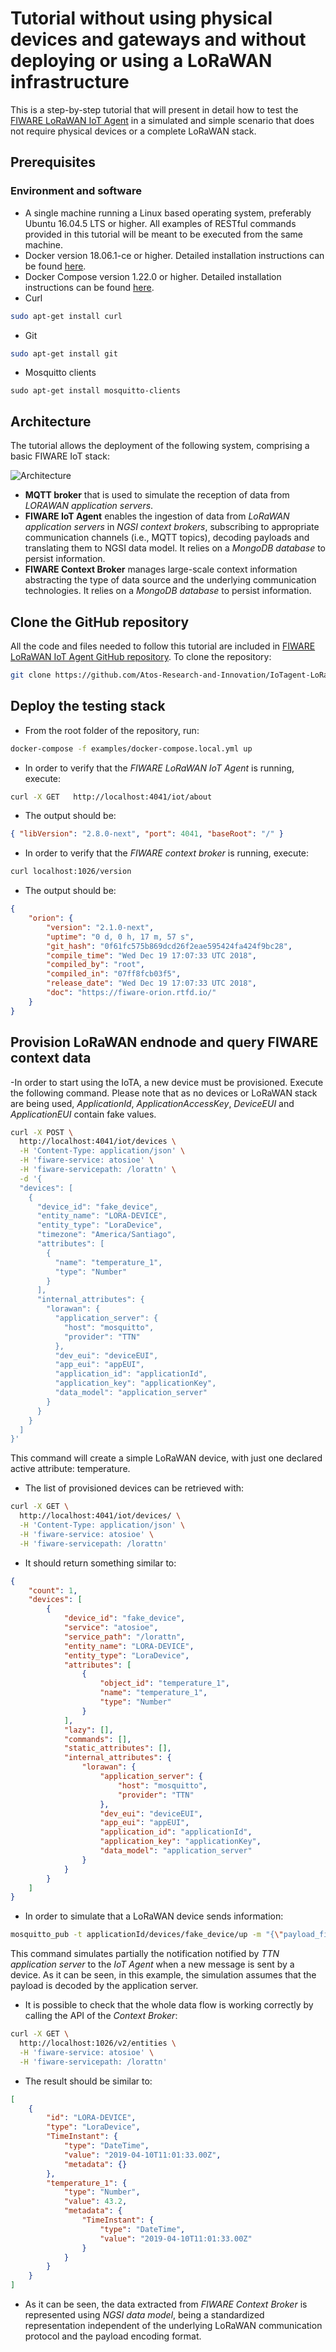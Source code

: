 # Tutorial without using physical devices and gateways and without deploying or using a LoRaWAN infrastructure

This is a step-by-step tutorial that will present in detail how to test the
[FIWARE LoRaWAN IoT Agent](https://github.com/Atos-Research-and-Innovation/IoTagent-LoRaWAN) in a simulated and simple
scenario that does not require physical devices or a complete LoRaWAN stack.

## Prerequisites

### Environment and software

-   A single machine running a Linux based operating system, preferably Ubuntu 16.04.5 LTS or higher. All examples of
    RESTful commands provided in this tutorial will be meant to be executed from the same machine.
-   Docker version 18.06.1-ce or higher. Detailed installation instructions can be found
    [here](https://docs.docker.com/install/).
-   Docker Compose version 1.22.0 or higher. Detailed installation instructions can be found
    [here](https://docs.docker.com/compose/install/).
-   Curl

```bash
sudo apt-get install curl
```

-   Git

```bash
sudo apt-get install git
```

-   Mosquitto clients

```
sudo apt-get install mosquitto-clients
```

## Architecture

The tutorial allows the deployment of the following system, comprising a basic FIWARE IoT stack:

![Architecture](https://raw.githubusercontent.com/Atos-Research-and-Innovation/IoTagent-LoRaWAN/task/improveDocumentation/docs/img/tutorial_local.png)

-   **MQTT broker** that is used to simulate the reception of data from _LORAWAN application servers_.
-   **FIWARE IoT Agent** enables the ingestion of data from _LoRaWAN application servers_ in _NGSI context brokers_,
    subscribing to appropriate communication channels (i.e., MQTT topics), decoding payloads and translating them to
    NGSI data model. It relies on a _MongoDB database_ to persist information.
-   **FIWARE Context Broker** manages large-scale context information abstracting the type of data source and the
    underlying communication technologies. It relies on a _MongoDB database_ to persist information.

## Clone the GitHub repository

All the code and files needed to follow this tutorial are included in
[FIWARE LoRaWAN IoT Agent GitHub repository](https://github.com/Atos-Research-and-Innovation/IoTagent-LoRaWAN). To clone
the repository:

```bash
git clone https://github.com/Atos-Research-and-Innovation/IoTagent-LoRaWAN.git
```

## Deploy the testing stack

-   From the root folder of the repository, run:

```bash
docker-compose -f examples/docker-compose.local.yml up
```

-   In order to verify that the _FIWARE LoRaWAN IoT Agent_ is running, execute:

```bash
curl -X GET   http://localhost:4041/iot/about
```

-   The output should be:

```json
{ "libVersion": "2.8.0-next", "port": 4041, "baseRoot": "/" }
```

-   In order to verify that the _FIWARE context broker_ is running, execute:

```bash
curl localhost:1026/version
```

-   The output should be:

```json
{
    "orion": {
        "version": "2.1.0-next",
        "uptime": "0 d, 0 h, 17 m, 57 s",
        "git_hash": "0f61fc575b869dcd26f2eae595424fa424f9bc28",
        "compile_time": "Wed Dec 19 17:07:33 UTC 2018",
        "compiled_by": "root",
        "compiled_in": "07ff8fcb03f5",
        "release_date": "Wed Dec 19 17:07:33 UTC 2018",
        "doc": "https://fiware-orion.rtfd.io/"
    }
}
```

## Provision LoRaWAN endnode and query FIWARE context data

-In order to start using the IoTA, a new device must be provisioned. Execute the following command. Please note that as
no devices or LoRaWAN stack are being used, _ApplicationId_, _ApplicationAccessKey_, _DeviceEUI_ and _ApplicationEUI_
contain fake values.

```bash
curl -X POST \
  http://localhost:4041/iot/devices \
  -H 'Content-Type: application/json' \
  -H 'fiware-service: atosioe' \
  -H 'fiware-servicepath: /lorattn' \
  -d '{
  "devices": [
    {
      "device_id": "fake_device",
      "entity_name": "LORA-DEVICE",
      "entity_type": "LoraDevice",
      "timezone": "America/Santiago",
      "attributes": [
        {
          "name": "temperature_1",
          "type": "Number"
        }
      ],
      "internal_attributes": {
        "lorawan": {
          "application_server": {
            "host": "mosquitto",
            "provider": "TTN"
          },
          "dev_eui": "deviceEUI",
          "app_eui": "appEUI",
          "application_id": "applicationId",
          "application_key": "applicationKey",
          "data_model": "application_server"
        }
      }
    }
  ]
}'
```

This command will create a simple LoRaWAN device, with just one declared active attribute: temperature.

-   The list of provisioned devices can be retrieved with:

```bash
curl -X GET \
  http://localhost:4041/iot/devices/ \
  -H 'Content-Type: application/json' \
  -H 'fiware-service: atosioe' \
  -H 'fiware-servicepath: /lorattn'
```

-   It should return something similar to:

```json
{
    "count": 1,
    "devices": [
        {
            "device_id": "fake_device",
            "service": "atosioe",
            "service_path": "/lorattn",
            "entity_name": "LORA-DEVICE",
            "entity_type": "LoraDevice",
            "attributes": [
                {
                    "object_id": "temperature_1",
                    "name": "temperature_1",
                    "type": "Number"
                }
            ],
            "lazy": [],
            "commands": [],
            "static_attributes": [],
            "internal_attributes": {
                "lorawan": {
                    "application_server": {
                        "host": "mosquitto",
                        "provider": "TTN"
                    },
                    "dev_eui": "deviceEUI",
                    "app_eui": "appEUI",
                    "application_id": "applicationId",
                    "application_key": "applicationKey",
                    "data_model": "application_server"
                }
            }
        }
    ]
}
```

-   In order to simulate that a LoRaWAN device sends information:

```bash
mosquitto_pub -t applicationId/devices/fake_device/up -m "{\"payload_fields\":{\"temperature_1\":43.2}}"
```

This command simulates partially the notification notified by _TTN application server_ to the _IoT Agent_ when a new
message is sent by a device. As it can be seen, in this example, the simulation assumes that the payload is decoded by
the application server.

-   It is possible to check that the whole data flow is working correctly by calling the API of the _Context Broker_:

```bash
curl -X GET \
  http://localhost:1026/v2/entities \
  -H 'fiware-service: atosioe' \
  -H 'fiware-servicepath: /lorattn'
```

-   The result should be similar to:

```json
[
    {
        "id": "LORA-DEVICE",
        "type": "LoraDevice",
        "TimeInstant": {
            "type": "DateTime",
            "value": "2019-04-10T11:01:33.00Z",
            "metadata": {}
        },
        "temperature_1": {
            "type": "Number",
            "value": 43.2,
            "metadata": {
                "TimeInstant": {
                    "type": "DateTime",
                    "value": "2019-04-10T11:01:33.00Z"
                }
            }
        }
    }
]
```

-   As it can be seen, the data extracted from _FIWARE Context Broker_ is represented using _NGSI data model_, being a
    standardized representation independent of the underlying LoRaWAN communication protocol and the payload encoding
    format.
